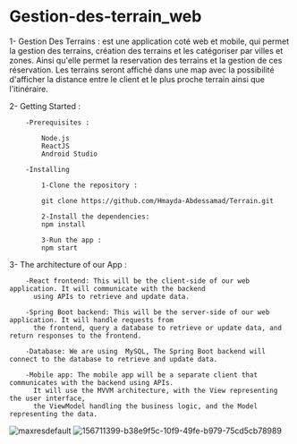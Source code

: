 # Gestion-des-terrain_web
1- Gestion Des Terrains : est une application coté web et mobile, qui permet la gestion des terrains, création des terrains et les catégoriser par villes et zones.
                       Ainsi qu'elle permet la reservation des terrains et la gestion de ces réservation.
                       Les terrains seront affiché dans une map avec la possibilité d'afficher la distance entre le client et le plus proche terrain ainsi que l'itinéraire.

2- Getting Started :

        -Prerequisites :
        
            Node.js
            ReactJS
            Android Studio
            
        -Installing
        
            1-Clone the repository :
            
            git clone https://github.com/Hmayda-Abdessamad/Terrain.git
            
            2-Install the dependencies:
            npm install
            
            3-Run the app :
            npm start
            
 3- The architecture of our App :
      
        -React frontend: This will be the client-side of our web application. It will communicate with the backend 
          using APIs to retrieve and update data.
        
        -Spring Boot backend: This will be the server-side of our web application. It will handle requests from
          the frontend, query a database to retrieve or update data, and return responses to the frontend.
        
        -Database: We are using  MySQL, The Spring Boot backend will connect to the database to retrieve and update data.
        
        -Mobile app: The mobile app will be a separate client that communicates with the backend using APIs.
          It will use the MVVM architecture, with the View representing the user interface, 
          the ViewModel handling the business logic, and the Model representing the data.
          
          
![maxresdefault](https://user-images.githubusercontent.com/101585977/211149816-fbb5c4ff-8ed3-4f77-a678-edc13b525a14.jpg)
![156711399-b38e9f5c-10f9-49fe-b979-75cd5cb78989](https://user-images.githubusercontent.com/101585977/211149822-736f9621-6fcb-4c48-980a-e643c2c7c9af.png)
